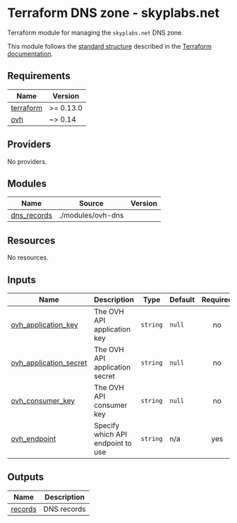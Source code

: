 # Terraform DNS zone - skyplabs.net

Terraform module for managing the `skyplabs.net` DNS zone.

This module follows the [standard structure][standard-module-structure] described in the [Terraform documentation][terraform-docs].

<!-- BEGINNING OF PRE-COMMIT-TERRAFORM DOCS HOOK -->
## Requirements

| Name | Version |
|------|---------|
| <a name="requirement_terraform"></a> [terraform](#requirement\_terraform) | >= 0.13.0 |
| <a name="requirement_ovh"></a> [ovh](#requirement\_ovh) | ~> 0.14 |

## Providers

No providers.

## Modules

| Name | Source | Version |
|------|--------|---------|
| <a name="module_dns_records"></a> [dns\_records](#module\_dns\_records) | ./modules/ovh-dns |  |

## Resources

No resources.

## Inputs

| Name | Description | Type | Default | Required |
|------|-------------|------|---------|:--------:|
| <a name="input_ovh_application_key"></a> [ovh\_application\_key](#input\_ovh\_application\_key) | The OVH API application key | `string` | `null` | no |
| <a name="input_ovh_application_secret"></a> [ovh\_application\_secret](#input\_ovh\_application\_secret) | The OVH API application secret | `string` | `null` | no |
| <a name="input_ovh_consumer_key"></a> [ovh\_consumer\_key](#input\_ovh\_consumer\_key) | The OVH API consumer key | `string` | `null` | no |
| <a name="input_ovh_endpoint"></a> [ovh\_endpoint](#input\_ovh\_endpoint) | Specify which API endpoint to use | `string` | n/a | yes |

## Outputs

| Name | Description |
|------|-------------|
| <a name="output_records"></a> [records](#output\_records) | DNS records |
<!-- END OF PRE-COMMIT-TERRAFORM DOCS HOOK -->

 [standard-module-structure]: https://www.terraform.io/docs/modules/index.html#standard-module-structure "Terraform Documentation - Standard Module Structure"
 [terraform-docs]: https://www.terraform.io/docs/ "Terraform Documentation"
